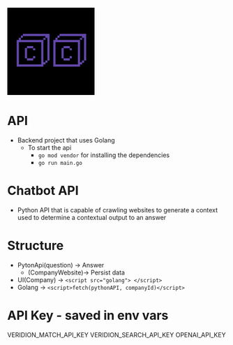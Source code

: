 ![](./miscellaneous/companycompasslogo.jpg)
# API
- Backend project that uses Golang
  - To start the api
    - ``go mod vendor`` for installing the dependencies
    - ``go run main.go`` 
# Chatbot API
- Python API that is capable of crawling websites to generate a context used to determine a contextual output to an answer

# Structure
- PytonApi(question) -> Answer
  - (CompanyWebsite)-> Persist data
- UI(Company) -> ``<script src="golang"> </script>``
- Golang -> ``<script>fetch(pythonAPI, companyId)</script>``

# API Key - saved in env vars
VERIDION_MATCH_API_KEY
VERIDION_SEARCH_API_KEY
OPENAI_API_KEY